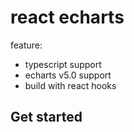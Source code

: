 # react echarts

feature:

- typescript support
- echarts v5.0 support
- build with react hooks

## Get started

```
```
